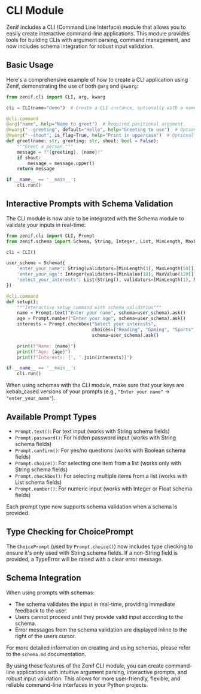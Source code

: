 # CLI Module

Zenif includes a CLI (Command Line Interface) module that allows you to easily create interactive command-line applications. This module provides tools for building CLIs with argument parsing, command management, and now includes schema integration for robust input validation.

## Basic Usage

Here's a comprehensive example of how to create a CLI application using Zenif, demonstrating the use of both `@arg` and `@kwarg`:

```python
from zenif.cli import CLI, arg, kwarg

cli = CLI(name="demo")  # Create a CLI instance, optionally with a name

@cli.command
@arg("name", help="Name to greet")  # Required positional argument
@kwarg("--greeting", default="Hello", help="Greeting to use")  # Optional option with default
@kwarg("--shout", is_flag=True, help="Print in uppercase")  # Optional flag
def greet(name: str, greeting: str, shout: bool = False):
    """Greet a person."""
    message = f"{greeting}, {name}!"
    if shout:
        message = message.upper()
    return message

if __name__ == '__main__':
    cli.run()
```

## Interactive Prompts with Schema Validation

The CLI module is now able to be integrated with the Schema module to validate your inputs in real-time:

```python
from zenif.cli import CLI, Prompt
from zenif.schema import Schema, String, Integer, List, MinLength, MaxLength, MinValue, MaxValue

cli = CLI()

user_schema = Schema({
    'enter_your_name': String(validators=[MinLength(3), MaxLength(50)]),
    'enter_your_age': Integer(validators=[MinValue(18), MaxValue(120)]),
    'select_your_interests': List(String(), validators=[MinLength(1), MaxLength(5)])
})

@cli.command
def setup():
    """Interactive setup command with schema validation"""
    name = Prompt.text("Enter your name", schema=user_schema).ask()
    age = Prompt.number("Enter your age", schema=user_schema).ask()
    interests = Prompt.checkbox("Select your interests", 
                                choices=["Reading", "Gaming", "Sports", "Cooking", "Travel"], 
                                schema=user_schema).ask()

    print(f"Name: {name}")
    print(f"Age: {age}")
    print(f"Interests: {', '.join(interests)}")

if __name__ == '__main__':
    cli.run()
```

When using schemas with the CLI module, make sure that your keys are kebab_cased versions of your prompts (e.g., `"Enter your name"` -> `"enter_your_name"`).

## Available Prompt Types

- `Prompt.text()`: For text input (works with String schema fields)
- `Prompt.password()`: For hidden password input (works with String schema fields)
- `Prompt.confirm()`: For yes/no questions (works with Boolean schema fields)
- `Prompt.choice()`: For selecting one item from a list (works only with String schema fields)
- `Prompt.checkbox()`: For selecting multiple items from a list (works with List schema fields)
- `Prompt.number()`: For numeric input (works with Integer or Float schema fields)

Each prompt type now supports schema validation when a schema is provided.

## Type Checking for ChoicePrompt

The `ChoicePrompt` (used by `Prompt.choice()`) now includes type checking to ensure it's only used with String schema fields. If a non-String field is provided, a TypeError will be raised with a clear error message.

## Schema Integration

When using prompts with schemas:

- The schema validates the input in real-time, providing immediate feedback to the user.
- Users cannot proceed until they provide valid input according to the schema.
- Error messages from the schema validation are displayed inline to the right of the users cursor.

For more detailed information on creating and using schemas, please refer to the `schema.md` documentation.

By using these features of the Zenif CLI module, you can create command-line applications with intuitive argument parsing, interactive prompts, and robust input validation. This allows for more user-friendly, flexible, and reliable command-line interfaces in your Python projects.
